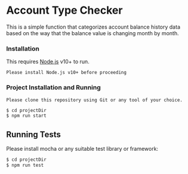 # Account Type Checker
This is a simple function that categorizes account balance history data based on the way that the balance value is changing month by month.

### Installation
This requires [Node.js](https://nodejs.org/) v10+ to run.

`Please install Node.js v10+ before proceeding`

### Project Installation and Running 
`Please clone this repository using Git or any tool of your choice.`

```sh
$ cd projectDir
$ npm run start
```
## Running Tests
Please install mocha or any suitable test library or framework:
```sh
$ cd projectDir
$ npm run test
```